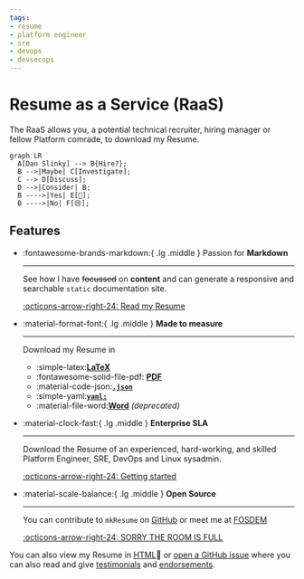 ```yaml
---
tags:
- resume
- platform engineer
- sre
- devops
- devsecops
---
```

# Resume as a Service (RaaS)

<!-- Hello, and welcome to my RaaS, you may! <small>~~RAaS~~ ~~rAAS~~ ~~rAPI~~</small> :eyes: How the devil are you? Have you had a good day? My name's Dan and I'm watching :material-youtube: [You](https://www.youtube.com/@AutoShenanigans).... -->

The RaaS allows you, a potential technical recruiter, hiring manager or fellow Platform comrade, to download my Resume.

```mermaid
graph LR
  A[Dan Slinky] --> B{Hire?};
  B -->|Maybe| C[Investigate];
  C --> D[Discuss];
  D -->|Consider| B;
  B ---->|Yes| E[🎉];
  B ---->|No| F[😢];
```

## Features

<div class="grid cards" markdown>

-   :fontawesome-brands-markdown:{ .lg .middle } Passion for __Markdown__

    ---

    See how I have ~~focussed~~ on __content__ and can generate a responsive and searchable `static` documentation site.

    [:octicons-arrow-right-24: Read my Resume](/resumes/markdown) 

-   :material-format-font:{ .lg .middle } __Made to measure__

    ---

    Download my Resume in 
    
    - :simple-latex:__[LaTeX](/resumes/latex)__
    - :fontawesome-solid-file-pdf: __[PDF](/resumes/latex/resume.pdf)__
    - :material-code-json:__[`.json`](json.md)__
    - :simple-yaml:__[`yaml:`](yaml.md)__
    - :material-file-word:__[Word](/resumes/latex/resume.docx)__ _(deprecated)_

-   :material-clock-fast:{ .lg .middle } __Enterprise SLA__

    ---

    Download the Resume of an experienced, hard-working, and skilled Platform Engineer, SRE, DevOps and Linux sysadmin.

    [:octicons-arrow-right-24: Getting started](/resumes/markdown)

-   :material-scale-balance:{ .lg .middle } __Open Source__

    ---

    You can contribute to `mkResume` on [GitHub](https://github.com/danslinky) or
    meet me at [FOSDEM](https://fosdem.org/)

    [:octicons-arrow-right-24: SORRY THE ROOM IS FULL](#)

</div>

You can also view my Resume in [HTML](https://rtfm.danslinky.co.uk/resumes/markdown):eyes: or [open a GitHub issue](https://github.com/danslinky/danslinky.co.uk/issues/new/choose) where you can also read and give [testimonials](/resumes/markdown#endorsements) and [endorsements](/resumes/markdown#endorsements).

